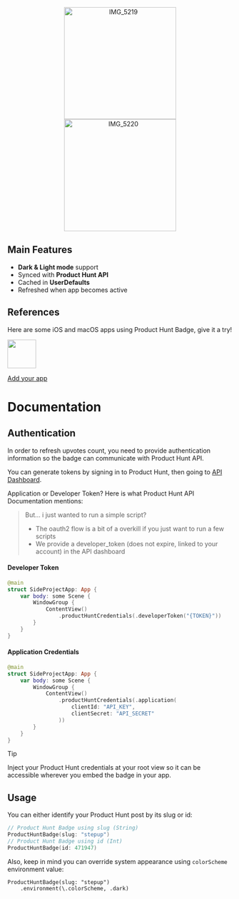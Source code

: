 <p align="center">
  <img width="251" alt="IMG_5219" src="https://github.com/user-attachments/assets/357da7ef-89d8-4bd5-b494-29e5d6bebd44">
  <img width="251" alt="IMG_5220" src="https://github.com/user-attachments/assets/873d3016-0817-4584-8eda-cc93aadcbd7a">
</p>

## Main Features

- **Dark & Light mode** support
- Synced with **Product Hunt API**
- Cached in **UserDefaults**
- Refreshed when app becomes active

## References
Here are some iOS and macOS apps using Product Hunt Badge, give it a try!

[<img src="https://github.com/user-attachments/assets/c263ea4e-2403-4e2f-9f7b-ab721bfa4824" width="64" height="64">](https://apps.apple.com/app/id6502121777)

[Add your app](https://github.com/sponsors/appcraftconsulting/sponsorships?tier_id=417653)

# Documentation

## Authentication

In order to refresh upvotes count, you need to provide authentication information so the badge can communicate with Product Hunt API.

You can generate tokens by signing in to Product Hunt, then going to [API Dashboard](https://www.producthunt.com/v2/oauth/applications).

Application or Developer Token? Here is what Product Hunt API Documentation mentions:
> But… i just wanted to run a simple script?
> - The oauth2 flow is a bit of a overkill if you just want to run a few scripts
> - We provide a developer_token (does not expire, linked to your account) in the API dashboard

#### Developer Token
```swift
@main
struct SideProjectApp: App {
    var body: some Scene {
        WindowGroup {
            ContentView()
                .productHuntCredentials(.developerToken("{TOKEN}"))
        }
    }
}
```

#### Application Credentials
```swift
@main
struct SideProjectApp: App {
    var body: some Scene {
        WindowGroup {
            ContentView()
                .productHuntCredentials(.application(
                    clientId: "API_KEY",
                    clientSecret: "API_SECRET"
                ))
        }
    }
}
```

> [!TIP]
> Inject your Product Hunt credentials at your root view so it can be accessible wherever you embed the badge in your app.

## Usage

You can either identify your Product Hunt post by its slug or id:
```swift
// Product Hunt Badge using slug (String)
ProductHuntBadge(slug: "stepup")
// Product Hunt Badge using id (Int)
ProductHuntBadge(id: 471947)
```

Also, keep in mind you can override system appearance using `colorScheme` environment value:
```
ProductHuntBadge(slug: "stepup")
    .environment(\.colorScheme, .dark)
```
